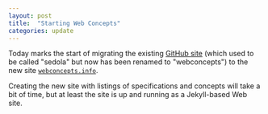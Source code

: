 ```yaml
---
layout: post
title:  "Starting Web Concepts"
categories: update
---
```


Today marks the start of migrating the existing [GitHub site](https://github.com/dret/webconcepts) (which used to be called "sedola" but now has been renamed to "webconcepts") to the new site [`webconcepts.info`](http://webconcepts.info).

Creating the new site with listings of specifications and concepts will take a bit of time, but at least the site is up and running as a Jekyll-based Web site.

